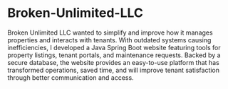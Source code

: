 # Broken-Unlimited-LLC
Broken Unlimited LLC wanted to simplify and improve how it manages properties and interacts with tenants. With outdated systems causing inefficiencies, I developed a Java Spring Boot website featuring tools for property listings, tenant portals, and maintenance requests. Backed by a secure database, the website provides an easy-to-use platform that has transformed operations, saved time, and will improve tenant satisfaction through better communication and access.
